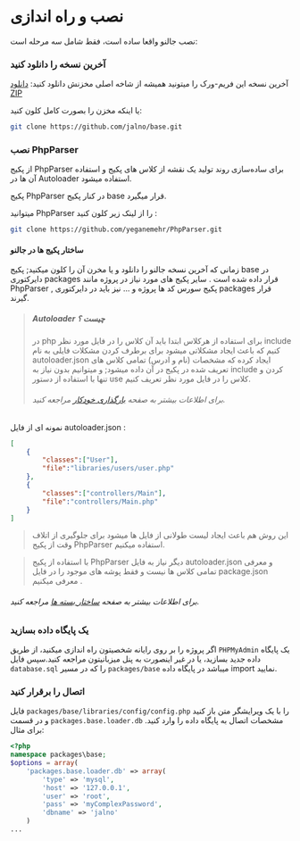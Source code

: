 # نصب و راه اندازی

نصب جالنو واقعا ساده است، فقط شامل سه مرحله است:

### آخرین نسخه را دانلود کنید

آخرین نسخه این فریم-ورک را میتونید همیشه از شاخه اصلی مخزنش دانلود کنید: [دانلود ZIP](https://github.com/jalno/base/archive/master.zip)

یا اینکه مخزن را بصورت کامل کلون کنید:

```bash
git clone https://github.com/jalno/base.git
```


### نصب PhpParser 
از پکیج PhpParser برای ساده‌سازی روند تولید یک نقشه از کلاس های پکیج و استفاده آن ها در Autoloader استفاده میشود.

 پکیج PhpParser در کنار پکیج base قرار میگیرد.

میتوانید PhpParser را از لینک زیر کلون کنید :
```bash
git clone https://github.com/yeganemehr/PhpParser.git
```
#### ساختار پکیج ها در جالنو 
زمانی که آخرین نسخه جالنو را دانلود و یا مخرن آن را کلون میکنید; پکیج base در دایرکتوری packages قرار داده شده است .
سایر پکیج های مورد نیاز در پروژه مانند PhpParser , پکیج سورس کد ها پروژه و ... نیز باید در دایرکتوری packages قرار گیرند.


> ##### Autoloader چیست ؟
> در php برای استفاده از هرکلاس ابتدا باید آن کلاس را در فایل مورد نظر include کنیم که باعث ایجاد مشکلاتی میشود
> برای برطرف کردن مشکلات فایلی به نام autoloader.json ایجاد کرده که مشخصات (نام و ادرس) تمامی کلاس های تعریف شده در پکیج در آن داده میشود;
> و میتوانیم بدون نیاز به include کردن و تنها با استفاده از دستور use کلاس را در فایل مورد نظر تعریف کنیم.
>###### برای اطلاعات بیشتر به صفحه [بارگذاری خودکار](autoloader.md) مراجعه کنید.

 نمونه ای از فایل autoloader.json :
```json
[
	{
		"classes":["User"],
		"file":"libraries/users/user.php"
	},
	{
		"classes":["controllers/Main"],
		"file":"controllers/Main.php"
	}
]
```

> این روش هم باعث ایجاد لیست طولانی از فایل ها میشود برای جلوگیری از اتلاف وقت از پکیج PhpParser استفاده میکنیم.

> با استفاده از پکیج PhpParser دیگر نیاز به فایل autoloader.json و معرفی تمامی کلاس ها نیست و فقط پوشه های موجود را در فایل package.json معرفی میکنیم .
###### برای اطلاعات بیشتر به صفحه [ساختار بسته ها](package.md) مراجعه کنید.


### یک پایگاه داده بسازید
اگر پروژه را بر روی رایانه شخصیتون راه اندازی میکنید، از طریق `PHPMyAdmin`  یک پایگاه داده جدید بسازید، یا در غیر اینصورت به پنل میزبانیتون مراجعه کنید.سپس فایل `database.sql` را که در مسیر `packages/base` میباشد در پایگاه داده import نمایید.


### اتصال را برقرار کنید

فایل `packages/base/libraries/config/config.php` را با یک ویرایشگر متن باز کنید و در قسمت `packages.base.loader.db` مشخصات اتصال به پایگاه داده را وارد کنید. برای مثال:

```php
<?php
namespace packages\base;
$options = array(
	'packages.base.loader.db' => array(
		'type' => 'mysql',
		'host' => '127.0.0.1',
		'user' => 'root',
		'pass' => 'myComplexPassword',
		'dbname' => 'jalno'
	)
...
```

